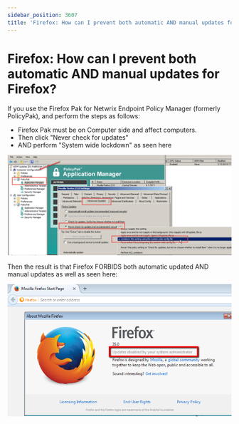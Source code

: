 ```yaml
---
sidebar_position: 3607
title: 'Firefox: How can I prevent both automatic AND manual updates for Firefox?'
---
```


# Firefox: How can I prevent both automatic AND manual updates for Firefox?

If you use the Firefox Pak for Netwrix Endpoint Policy Manager (formerly PolicyPak), and perform the steps as follows:

* Firefox Pak must be on Computer side and affect computers.
* Then click "Never check for updates"
* AND perform "System wide lockdown" as seen here

![](../../../../../../../static/images/PolicyPak/Content/Resources/Images/ApplicationSettings/Preconfigured/Firefox/264_1_1111111111111.png)

Then the result is that Firefox FORBIDS both automatic updated AND manual updates as well as seen here:

![](../../../../../../../static/images/PolicyPak/Content/Resources/Images/ApplicationSettings/Preconfigured/Firefox/264_2_2222222222222.png)